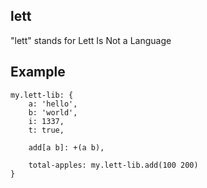 lett
-

"lett" stands for Lett Is Not a Language

Example
--

    my.lett-lib: {
        a: 'hello', 
        b: 'world', 
        i: 1337, 
        t: true, 

        add[a b]: +(a b),

        total-apples: my.lett-lib.add(100 200)
    }

